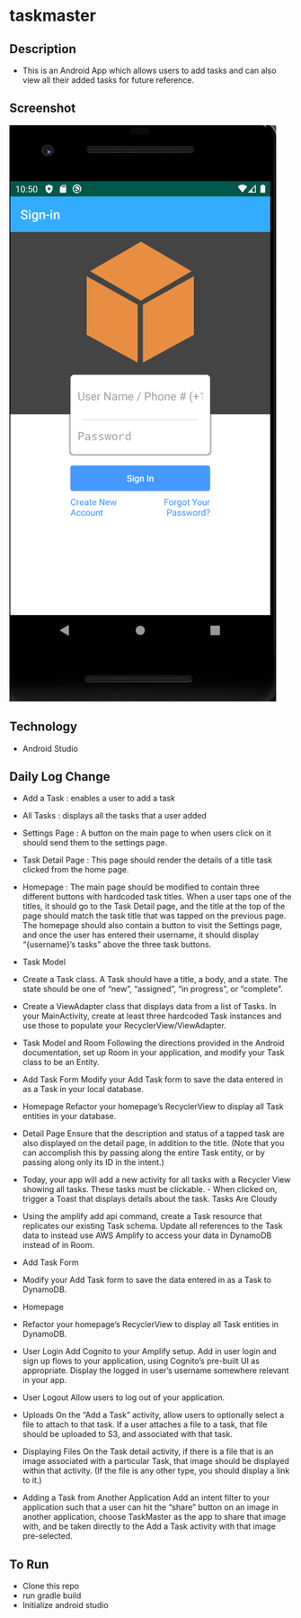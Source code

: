# taskmaster

## Description
- This is an Android App which allows users to add tasks and can also view all their added tasks for future reference.


## Screenshot

![screenshot](https://github.com/jjblues86/taskmaster/blob/master/screenshots/Screen%20Shot%201398-12-06%20at%2010.50.09%20AM.png)

## Technology
- Android Studio

## Daily Log Change
- Add a Task : enables a user to add a task
- All Tasks : displays all the tasks that a user added
- Settings Page : A button on the main page to when users click on it should send them to the settings page.
- Task Detail Page : This page should render the details of a title task clicked from the home page.
- Homepage : The main page should be modified to contain three different buttons with hardcoded task titles. When a user taps one of the titles, it should go to the Task Detail page, and the title at the top of the page should match the task title that was tapped on the previous page.
             The homepage should also contain a button to visit the Settings page, and once the user has entered their username, it should display “{username}’s tasks” above the three task buttons.
- Task Model
- Create a Task class. A Task should have a title, a body, and a state. The state should be one of “new”, “assigned”, “in progress”, or “complete”.
- Create a ViewAdapter class that displays data from a list of Tasks.
In your MainActivity, create at least three hardcoded Task instances and use those to populate your RecyclerView/ViewAdapter.
- Task Model and Room
  Following the directions provided in the Android documentation, set up Room in your application, and modify your Task class to be an Entity.
- Add Task Form
  Modify your Add Task form to save the data entered in as a Task in your local database.
- Homepage
  Refactor your homepage’s RecyclerView to display all Task entities in your database.
- Detail Page
  Ensure that the description and status of a tapped task are also displayed on the detail page, in addition to the title. (Note that you can accomplish this by passing along the entire Task entity, or by passing along only its ID in the intent.)
- Today, your app will add a new activity for all tasks with a Recycler View showing all tasks. These tasks must be clickable. - When clicked on, trigger a Toast that displays details about the task.
Tasks Are Cloudy
- Using the amplify add api command, create a Task resource that replicates our existing Task schema. Update all references to the Task data to instead use AWS Amplify to access your data in DynamoDB instead of in Room.

- Add Task Form
- Modify your Add Task form to save the data entered in as a Task to DynamoDB.

- Homepage
- Refactor your homepage’s RecyclerView to display all Task entities in DynamoDB.

- User Login
Add Cognito to your Amplify setup. Add in user login and sign up flows to your application, using Cognito’s pre-built UI as appropriate. Display the logged in user’s username somewhere relevant in your app.

- User Logout
Allow users to log out of your application.

- Uploads
On the “Add a Task” activity, allow users to optionally select a file to attach to that task. If a user attaches a file to a task, that file should be uploaded to S3, and associated with that task.

- Displaying Files
On the Task detail activity, if there is a file that is an image associated with a particular Task, that image should be displayed within that activity. (If the file is any other type, you should display a link to it.)

- Adding a Task from Another Application
Add an intent filter to your application such that a user can hit the “share” button on an image in another application, choose TaskMaster as the app to share that image with, and be taken directly to the Add a Task activity with that image pre-selected.

## To Run
- Clone this repo
- run gradle build
- Initialize android studio
